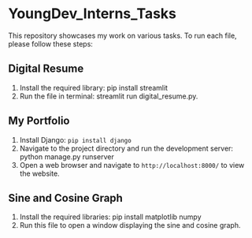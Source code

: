 # YoungDev_Interns_Tasks
This repository showcases my work on various tasks. To run each file, please follow these steps:
## Digital Resume
1. Install the required library: pip install streamlit
2. Run the file in terminal: streamlit run digital_resume.py.

## My Portfolio
1. Install Django: `pip install django`
2. Navigate to the project directory and run the development server: python manage.py runserver
3. Open a web browser and navigate to `http://localhost:8000/` to view the website.

## Sine and Cosine Graph
1. Install the required libraries: pip install matplotlib numpy
2. Run this file to open a window displaying the sine and cosine graph.
